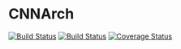 # CNNArch

[![Build Status](https://travis-ci.org/EmbeddedMontiArc/CNNArchLang.svg?branch=timmermanns)](https://travis-ci.org/EmbeddedMontiArc/CNNArchLang)
[![Build Status](https://circleci.com/gh/EmbeddedMontiArc/CNNArchLang/tree/master.svg?style=shield&circle-token=:circle-token)](https://circleci.com/gh/EmbeddedMontiArc/CNNArchLang/tree/timmermanns)
[![Coverage Status](https://coveralls.io/repos/github/EmbeddedMontiArc/CNNArchLang/badge.svg?branch=timmermanns)](https://coveralls.io/github/EmbeddedMontiArc/CNNArchLang?branch=timmermanns)
